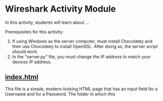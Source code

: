 # Wireshark Activity Module

In this activity, students will learn about ...  

Prerequisites for this activity:  

1. If using Windows as the server computer, must install Chocolatey and then use Chocolatey
to install OpenSSL. After doing so, the server script should work.
2. In the "server.py" file, you must change the IP address to match your devices IP address.

## [index.html](https://github.com/nagallegos/WTAMU_Wagner_Modules/tree/main/Wireshark_Activity/)

This file is a simple, modern-looking HTML page that has an input field for a Username
and for a Password. The folder in which this

